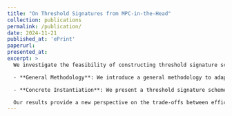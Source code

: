 ```yaml
---
title: "On Threshold Signatures from MPC-in-the-Head"
collection: publications
permalink: /publication/
date: 2024-11-21
published_at: 'ePrint'
paperurl: 
presented_at: 
excerpt: >
  We investigate the feasibility of constructing threshold signature schemes from the MPC-in-the-head paradigm. Our work addresses the significant challenge posed by recent impossibility results (Doerner et al., Crypto’24), which establish inherent barriers to efficient thresholdization of such schemes without compromising their security or significantly increasing the signature size.

  - **General Methodology**: We introduce a general methodology to adapt any MPC-in-the-head signature into a threshold-friendly scheme, ensuring that the dependency on the number of users \(n\) grows as \(\lambda^2n + O(1)\), where \(\lambda\) is the security parameter and \(O(1)\) is a scheme-specific constant. This represents a substantial improvement over the naïve concatenation of independent signatures.

  - **Concrete Instantiation**: We present a threshold signature scheme derived from the regular syndrome decoding assumption, leveraging a simplified MPC-in-the-head protocol. Our security analysis introduces the notion of Corruptible Existential Unforgeability under Chosen Message Attacks (CEUF-CMA), which formalizes resilience against adversarial control over parts of the randomness.

  Our results provide a new perspective on the trade-offs between efficiency and security in threshold settings, opening pathways for future improvements in post-quantum threshold cryptography.
---
```


